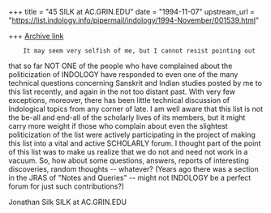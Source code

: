 +++
title = "45 SILK at AC.GRIN.EDU"
date = "1994-11-07"
upstream_url = "https://list.indology.info/pipermail/indology/1994-November/001539.html"

+++
[Archive link](https://list.indology.info/pipermail/indology/1994-November/001539.html)

        It may seem very selfish of me, but I cannot resist pointing out
that so far NOT ONE of the people who have complained about the
politicization of INDOLOGY have responded to even one of the many technical
questions concerning Sanskrit and Indian studies posted by me to this list
recently, and again in the not too distant past.  With very few exceptions,
moreover, there has been little technical discussion of Indological topics
from any corner of late.
        I am well aware that this list is not the be-all and end-all of the
scholarly lives of its members, but it might carry more weight if those who
complain about even the slightest politicization of the list were actively
participating in the project of making this list into a vital and active
SCHOLARLY forum.  I thought part of the point of this list was to make us
realize that we do not and need not work in a vacuum.
        So, how about some questions, answers, reports of interesting
discoveries, random thoughts -- whatever?  (Years ago there was a section
in the JRAS of "Notes and Queries" -- might not INDOLOGY be a perfect forum
for just such contributions?)

Jonathan Silk
SILK at AC.GRIN.EDU







